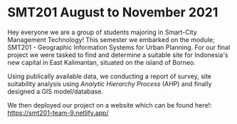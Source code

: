 # SMT201 August to November 2021

Hey everyone we are a group of students majoring in Smart-City Management Technology! This semester we embarked on the module; SMT201 - Geographic Information Systems for Urban Planning. For our final project we were tasked to find and determine a suitable site for Indonesia's new capital in East Kalimantan, situated on the island of Borneo.

Using publically available data, we conducting a report of survey, site suitability analysis using *Analytic Hierarchy Process* (AHP) and finally designed a GIS model/database.

We then deployed our project on a website which can be found here!: https://smt201-team-9.netlify.app/
